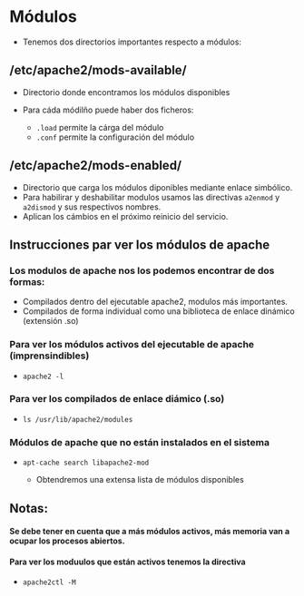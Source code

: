 # Módulos
- Tenemos dos directorios importantes respecto a módulos:

## /etc/apache2/mods-available/
- Directorio donde encontramos los módulos disponibles
- Para cáda módilño puede haber dos ficheros:
    
    * ``.load`` permite la cárga del módulo
    * ``.conf`` permite la configuración del módulo


## /etc/apache2/mods-enabled/
- Directorio que carga los módulos diponibles mediante enlace simbólico.
- Para habilirar y deshabilitar modulos usamos las directivas `a2enmod` y `a2dismod` y sus respectivos nombres.
- Aplican los cámbios en el próximo reinicio del servicio.

## Instrucciones par ver los módulos de apache
### Los modulos de apache nos los podemos encontrar de dos formas:
* Compilados dentro del ejecutable apache2, modulos más importantes.
* Compilados de forma individual como una biblioteca de enlace dinámico (extensión .so)

### Para ver los módulos activos del ejecutable de apache (imprensindibles)
- `apache2 -l`

### Para ver los compilados de enlace diámico (.so)
- `ls /usr/lib/apache2/modules`

### Módulos de apache que no están instalados en el sistema
- `apt-cache search libapache2-mod`

    * Obtendremos una extensa lista de módulos disponibles


## Notas:
#### Se debe tener en cuenta que a más módulos activos, más memoria van a ocupar los procesos abiertos.

#### Para ver los moduulos que están activos tenemos la directiva
- `apache2ctl -M`